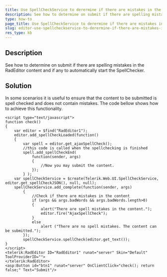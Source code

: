 ```yaml
---
title: Use SpellCheckService to derermine if there are mistakes in the RadEditor content
description: See how to determine on submit if there are spelling mistakes in the RadEditor content and if any to automatically start the SpellChecker.
type: how-to
page_title: Use SpellCheckService to derermine if there are mistakes in the RadEditor content
slug: editor-use-spellcheckservice-to-derermine-if-there-are-mistakes-in-the-editor-content
res_type: kb
---
```


## Description

See how to determine on submit if there are spelling mistakes in the RadEditor content and if any to automatically start the SpellChecker.

## Solution

In some scenarios it is useful to ensure that the content to be submitted is spell checked and does not contain mistakes. The code bellow shows how to achieve this functionality.

````ASP.NET
<script type="text/javascript">      
function check()      
{      
    var editor = $find("RadEditor1");      
    editor.add_spellCheckLoaded(function()    
    {   
        var spell = editor.get_ajaxSpellCheck();    
        //this code is called when the spellchecking is finished   
        spell.add_spellCheckEnd(   
            function(sender, args)    
            {   
                //Now you may submit the content.   
            });   
        } );   
    var spellCheckService = $create(Telerik.Web.UI.SpellCheckService, editor.get_spellCheckJSON(), null, null);      
    spellCheckService.add_complete(function(sender, args)      
        {      
            //Check if there are mistakes in the content   
            if (args && args.badWords && args.badWords.length>0)      
            {    
                alert("There are spell mistakes in the content.");   
                editor.fire("AjaxSpellCheck");    
            }     
            else     
                alert ("There are no spell mistakes. The content can be submitted.");      
        });      
        spellCheckService.spellCheck(editor.get_text());      
}      
</script>     
<telerik:RadEditor ID="RadEditor1" runat="server" Skin="Default" ToolProviderID="">   
</telerik:RadEditor>   
<asp:Button id="btn1" runat="server" OnClientClick="check(); return false;" Text="Submit"/>  
````

